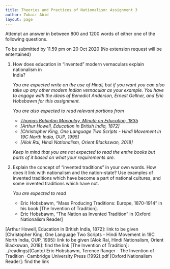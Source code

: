 ```yaml
---
title: Theories and Practices of Nationalism: Assignment 3
author: Zubair Abid
layout: page
---
```


Attempt an answer in between 800 and 1200 words of either one of the following 
questions.

To be submitted by 11.59 pm on 20 Oct 2020 (No extension request will be 
entertained)

1. How does education in “invented” modern vernaculars explain nationalism in   
   India?
   
   *You are expected write on the use of Hindi, but if you want you can also 
   take up any other modern Indian vernacular as your example. You have to engage 
   with the ideas of Benedict Anderson, Ernest Gellner, and Eric Hobsbawm for 
   this assignment.*
   
   *You are also expected to read relevant portions from*
   - *[Thomas Babinton Macaulay, Minute on Education, 1835]*
   - *[Arthur Howell, Education in British India, 1872]*
   - *[Christopher King, One Language Two Scripts - Hindi Movement in 19C North
     India, OUP, 1995]*
   - *[Alok Rai, Hindi Nationalism, Orient Blackswan, 2018]*

    *Keep in mind that you are not expected to read the entire books but parts 
    of it based on what your requirements are.*



2. Explain the concept of “invented traditions” in your own words. How does it 
   link with nationalism and the nation-state? Use examples of invented 
   traditions which have become a part of national cultures, and some invented 
   traditions which have not.

    *You are expected to read*
    - Eric Hobsbawm, “Mass Producing Traditions: Europe, 1870-1914” in his book 
      [The Invention of Tradition].
    - Eric Hobsbawm, “The Nation as Invented Tradition” in [Oxford Nationalism
      Reader]


[Thomas Babinton Macaulay, Minute on Education, 1835]: http://www.columbia.edu/itc/mealac/pritchett/00generallinks/macaulay/txt_minute_education_1835.html
[Arthur Howell, Education in British India, 1872]: link to be given
[Christopher King, One Language Two Scripts - Hindi Movement in 19C North India, OUP, 1995]: link to be given
[Alok Rai, Hindi Nationalism, Orient Blackswan, 2018]: find the link
[The Invention of Tradition]: ../readings/(Canto) Eric Hobsbawm, Terence Ranger - The Invention of Tradition -Cambridge University Press (1992).pdf
[Oxford Nationalism Reader]: find the link
